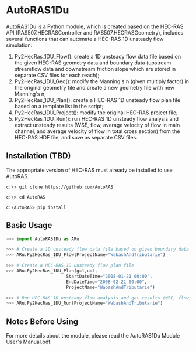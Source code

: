 # AutoRAS1Du
AutoRAS1Du is a Python module, which is created based on the HEC-RAS API (RAS507.HECRASController and RAS507.HECRASGeometry), includes several functions that can automate a HEC-RAS 1D unsteady flow simulation:
1) Py2HecRas_1DU_Flow(): create a 1D unsteady flow data file based on the given HEC-RAS geometry data and boundary data (upstream streamflow data and downstream friction slope which are stored in separate CSV files for each reach);
2) Py2HecRas_1DU_Geo(): modify the Manning's n (given multiply factor) in the original geometry file and create a new geometry file with new Manning's n;
3) Py2HecRas_1DU_Plan(): create a HEC-RAS 1D unsteady flow plan file based on a template list in the script;
4) Py2HecRas_1DU_Project(): modify the original HEC-RAS project file;
5) Py2HecRas_1DU_Run(): run HEC-RAS 1D unsteady flow analysis and extract unsteady results (WSE, flow, average velocity of flow in main channel, and average velocity of flow in total cross section) from the HEC-RAS HDF file, and save as separate CSV files.


## Installation (TBD)
The appropriate version of HEC-RAS must already be installed to use AutoRAS.

    c:\> git clone https://github.com/AutoRAS
    
    c:\> cd AutoRAS
    
    c:\AutoRAS> pip install

## Basic Usage
```python
>>> import AutoRAS1Du as ARu

>>> # Create a 1D unsteady flow data file based on given boundary data
>>> ARu.Py2HecRas_1DU_Flow(ProjectName="WabashAndTributarie")

>>> # Create a HEC-RAS 1D unsteady flow plan file
>>> ARu.Py2HecRas_1DU_Plan(g=1,u=1,
                       StartDateTime="2008-01-21 00:00",
                       EndDateTime="2008-02-21 00:00",
                       ProjectName="WabashAndTributarie")

>>> # Run HEC-RAS 1D unsteady flow analysis and get results (WSE, flow, velocity)
>>> ARu.Py2HecRas_1DU_Run(ProjectName="WabashAndTributarie")   

```
## Notes Before Using
For more details about the module, please read the AutoRAS1Du Module User's Manual.pdf.
